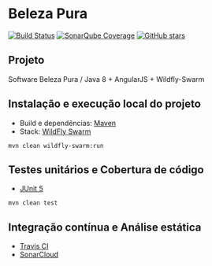 # Beleza Pura

[![Build Status](https://travis-ci.org/saraivaugioni/belezapura.svg?branch=master)](https://travis-ci.org/saraivaugioni/belezapura)
[![SonarQube Coverage](https://img.shields.io/sonar/http/sonar.petalslink.com/org.ow2.petals%3Apetals-se-ase/coverage.svg)](https://sonarcloud.io/component_measures?id=com.ugioni%3Abelezapura&metric=coverage)
[![GitHub stars](https://img.shields.io/github/stars/saraivaugioni/belezapura.svg)](https://github.com/saraivaugioni/belezapura/stargazers)

## Projeto

Software Beleza Pura / Java 8 + AngularJS + Wildfly-Swarm

## Instalação e execução local do projeto

- Build e dependências: [Maven](https://maven.apache.org/)
- Stack: [WildFly Swarm](http://wildfly-swarm.io/)

```
mvn clean wildfly-swarm:run
```

## Testes unitários e Cobertura de código

- [JUnit 5](https://junit.org/junit5/)

```
mvn clean test
```

## Integração contínua e Análise estática

- [Travis CI](https://travis-ci.org/saraivaugioni/belezapura)
- [SonarCloud](https://sonarcloud.io/dashboard?id=com.ugioni%3Abelezapura)

